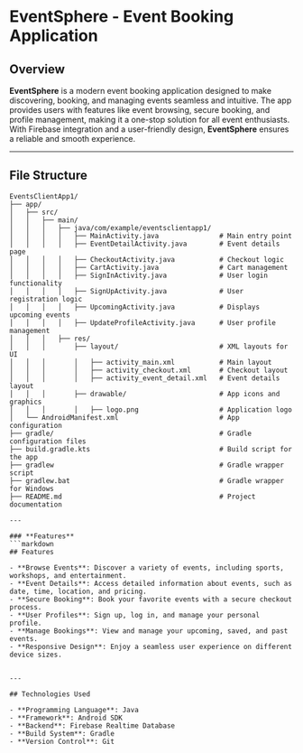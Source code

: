 # EventSphere - Event Booking Application

## Overview

**EventSphere** is a modern event booking application designed to make discovering, booking, and managing events seamless and intuitive. The app provides users with features like event browsing, secure booking, and profile management, making it a one-stop solution for all event enthusiasts. With Firebase integration and a user-friendly design, **EventSphere** ensures a reliable and smooth experience.

---

## File Structure

```plaintext
EventsClientApp1/
├── app/
│   ├── src/
│   │   ├── main/
│   │   │   ├── java/com/example/eventsclientapp1/
│   │   │   │   ├── MainActivity.java               # Main entry point
│   │   │   │   ├── EventDetailActivity.java        # Event details page
│   │   │   │   ├── CheckoutActivity.java           # Checkout logic
│   │   │   │   ├── CartActivity.java               # Cart management
│   │   │   │   ├── SignInActivity.java             # User login functionality
│   │   │   │   ├── SignUpActivity.java             # User registration logic
│   │   │   │   ├── UpcomingActivity.java           # Displays upcoming events
│   │   │   │   ├── UpdateProfileActivity.java      # User profile management
│   │   │   ├── res/
│   │   │       ├── layout/                         # XML layouts for UI
│   │   │       │   ├── activity_main.xml           # Main layout
│   │   │       │   ├── activity_checkout.xml       # Checkout layout
│   │   │       │   ├── activity_event_detail.xml   # Event details layout
│   │   │       ├── drawable/                       # App icons and graphics
│   │   │       │   ├── logo.png                    # Application logo
│   └── AndroidManifest.xml                         # App configuration
├── gradle/                                         # Gradle configuration files
├── build.gradle.kts                                # Build script for the app
├── gradlew                                         # Gradle wrapper script
├── gradlew.bat                                     # Gradle wrapper for Windows
├── README.md                                       # Project documentation

---

### **Features**
```markdown
## Features

- **Browse Events**: Discover a variety of events, including sports, workshops, and entertainment.
- **Event Details**: Access detailed information about events, such as date, time, location, and pricing.
- **Secure Booking**: Book your favorite events with a secure checkout process.
- **User Profiles**: Sign up, log in, and manage your personal profile.
- **Manage Bookings**: View and manage your upcoming, saved, and past events.
- **Responsive Design**: Enjoy a seamless user experience on different device sizes.


---

## Technologies Used

- **Programming Language**: Java
- **Framework**: Android SDK
- **Backend**: Firebase Realtime Database
- **Build System**: Gradle
- **Version Control**: Git

